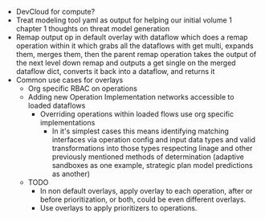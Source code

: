 - DevCloud for compute?
- Treat modeling tool yaml as output for helping our initial volume 1 chapter 1 thoughts on threat model generation
- Remap output op in default overlay with dataflow which does a remap operation within it which grabs all the dataflows with get multi, expands them, merges them, then the parent remap operation takes the output of the next level down remap and outputs a get single on the merged dataflow dict, converts it back into a dataflow, and returns it
- Common use cases for overlays
  - Org specific RBAC on operations
  - Adding new Operation Implementation networks accessible to loaded dataflows
    - Overriding operations within loaded flows use org specific implementations
      - In it's simplest cases this means identifying matching interfaces via operation config and input data types and valid transformations into those types respecting linage and other previously mentioned methods of determination (adaptive sandboxes as one example, strategic plan model predictions as another)
  - TODO
    - In non default overlays, apply overlay to each operation, after or before prioritization, or both, could be even different overlays.
    - Use overlays to apply prioritizers to operations.